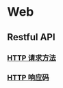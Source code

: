 # Web

## Restful API

### [HTTP 请求方法](./RestfulAPI/HTTP请求方法.md)

### [HTTP 响应码](./RestfulAPI/HTTP响应代码.md)

